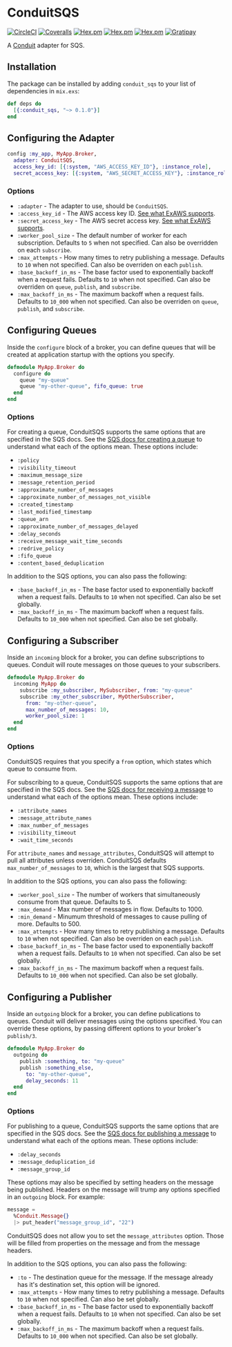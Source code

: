 # ConduitSQS

[![CircleCI](https://img.shields.io/circleci/project/github/conduitframework/conduit_sqs.svg?style=flat-square)](https://circleci.com/gh/conduitframework/conduit_sqs)
[![Coveralls](https://img.shields.io/coveralls/conduitframework/conduit_sqs.svg?style=flat-square)](https://coveralls.io/github/conduitframework/conduit_sqs)
[![Hex.pm](https://img.shields.io/hexpm/v/conduit_sqs.svg?style=flat-square)](https://hex.pm/packages/conduit_sqs)
[![Hex.pm](https://img.shields.io/hexpm/l/conduit_sqs.svg?style=flat-square)](https://github.com/conduitframework/conduit_sqs/blob/master/LICENSE.md)
[![Hex.pm](https://img.shields.io/hexpm/dt/conduit_sqs.svg?style=flat-square)](https://hex.pm/packages/conduit_sqs)
[![Gratipay](https://img.shields.io/gratipay/blatyo.svg?style=flat-square)](https://gratipay.com/blatyo)

A [Conduit](https://github.com/conduitframework/conduit) adapter for SQS.

## Installation

The package can be installed by adding `conduit_sqs` to your list of dependencies in `mix.exs`:

```elixir
def deps do
  [{:conduit_sqs, "~> 0.1.0"}]
end
```

## Configuring the Adapter

``` elixir
config :my_app, MyApp.Broker,
  adapter: ConduitSQS,
  access_key_id: [{:system, "AWS_ACCESS_KEY_ID"}, :instance_role],
  secret_access_key: [{:system, "AWS_SECRET_ACCESS_KEY"}, :instance_role]
```

### Options

* `:adapter` - The adapter to use, should be `ConduitSQS`.
* `:access_key_id` - The AWS access key ID. [See what ExAWS supports](https://hexdocs.pm/ex_aws/ExAws.html#module-getting-started).
* `:secret_access_key` - The AWS secret access key. [See what ExAWS supports](https://hexdocs.pm/ex_aws/ExAws.html#module-getting-started).
* `:worker_pool_size` - The default number of worker for each subscription. Defaults to `5` when not specified. Can also be overridden on each `subscribe`.
* `:max_attempts` - How many times to retry publishing a message. Defaults to `10` when not specified. Can also be overriden on each `publish`.
* `:base_backoff_in_ms` - The base factor used to exponentially backoff when a request fails. Defaults to `10` when not specified. Can also be overriden on `queue`, `publish`, and `subscribe`.
* `:max_backoff_in_ms` - The maximum backoff when a request fails. Defaults to `10_000` when not specified. Can also be overriden on `queue`, `publish`, and `subscribe`.

## Configuring Queues

Inside the `configure` block of a broker, you can define queues that will be created at application
startup with the options you specify.

``` elixir
defmodule MyApp.Broker do
  configure do
    queue "my-queue"
    queue "my-other-queue", fifo_queue: true
  end
end
```

### Options

For creating a queue, ConduitSQS supports the same options that are specified in the SQS docs. See the
[SQS docs for creating a queue](http://docs.aws.amazon.com/AWSSimpleQueueService/latest/APIReference/API_CreateQueue.html)
to understand what each of the options mean. These options include:

* `:policy`
* `:visibility_timeout`
* `:maximum_message_size`
* `:message_retention_period`
* `:approximate_number_of_messages`
* `:approximate_number_of_messages_not_visible`
* `:created_timestamp`
* `:last_modified_timestamp`
* `:queue_arn`
* `:approximate_number_of_messages_delayed`
* `:delay_seconds`
* `:receive_message_wait_time_seconds`
* `:redrive_policy`
* `:fifo_queue`
* `:content_based_deduplication`

In addition to the SQS options, you can also pass the following:

* `:base_backoff_in_ms` - The base factor used to exponentially backoff when a request fails. Defaults to `10` when not specified. Can also be set globally.
* `:max_backoff_in_ms` - The maximum backoff when a request fails. Defaults to `10_000` when not specified. Can also be set globally.

## Configuring a Subscriber

Inside an `incoming` block for a broker, you can define subscriptions to queues. Conduit will route messages on those
queues to your subscribers.

``` elixir
defmodule MyApp.Broker do
  incoming MyApp do
    subscribe :my_subscriber, MySubscriber, from: "my-queue"
    subscribe :my_other_subscriber, MyOtherSubscriber,
      from: "my-other-queue",
      max_number_of_messages: 10,
      worker_pool_size: 1
  end
end
```

### Options

ConduitSQS requires that you specify a `from` option, which states which queue to consume from.

For subscribing to a queue, ConduitSQS supports the same options that are specified in the SQS docs. See the
[SQS docs for receiving a message](http://docs.aws.amazon.com/AWSSimpleQueueService/latest/APIReference/API_ReceiveMessage.html)
to understand what each of the options mean. These options include:

* `:attribute_names`
* `:message_attribute_names`
* `:max_number_of_messages`
* `:visibility_timeout`
* `:wait_time_seconds`

For `attribute_names` and `message_attributes`, ConduitSQS will attempt to pull all attributes unless overriden. ConduitSQS defaults `max_number_of_messages` to `10`, which is the largest that SQS supports.

In addition to the SQS options, you can also pass the following:

* `:worker_pool_size` - The number of workers that simultaneously consume from that queue. Defaults to 5.
* `:max_demand` - Max number of messages in flow. Defaults to 1000.
* `:min_demand` - Minumum threshold of messages to cause pulling of more. Defaults to 500.
* `:max_attempts` - How many times to retry publishing a message. Defaults to `10` when not specified. Can also be overriden on each `publish`.
* `:base_backoff_in_ms` - The base factor used to exponentially backoff when a request fails. Defaults to `10` when not specified. Can also be set globally.
* `:max_backoff_in_ms` - The maximum backoff when a request fails. Defaults to `10_000` when not specified. Can also be set globally.

## Configuring a Publisher

Inside an `outgoing` block for a broker, you can define publications to queues. Conduit will deliver messages using the
options specified. You can override these options, by passing different options to your broker's `publish/3`.

``` elixir
defmodule MyApp.Broker do
  outgoing do
    publish :something, to: "my-queue"
    publish :something_else,
      to: "my-other-queue",
      delay_seconds: 11
  end
end
```

### Options

For publishing to a queue, ConduitSQS supports the same options that are specified in the SQS docs. See the
[SQS docs for publishing a message](http://docs.aws.amazon.com/AWSSimpleQueueService/latest/APIReference/API_SendMessage.html)
to understand what each of the options mean. These options include:

* `:delay_seconds`
* `:message_deduplication_id`
* `:message_group_id`

These options may also be specified by setting headers on the message being published. Headers on the message will
trump any options specified in an `outgoing` block. For example:

``` elixir
message =
  %Conduit.Message{}
  |> put_header("message_group_id", "22")
```

ConduitSQS does not allow you to set the `message_attributes` option. Those will be filled from properties
on the message and from the message headers.

In addition to the SQS options, you can also pass the following:

* `:to` - The destination queue for the message. If the message already has it's destination set, this option will be ignored.
* `:max_attempts` - How many times to retry publishing a message. Defaults to `10` when not specified. Can also be set globally.
* `:base_backoff_in_ms` - The base factor used to exponentially backoff when a request fails. Defaults to `10` when not specified. Can also be set globally.
* `:max_backoff_in_ms` - The maximum backoff when a request fails. Defaults to `10_000` when not specified. Can also be set globally.
